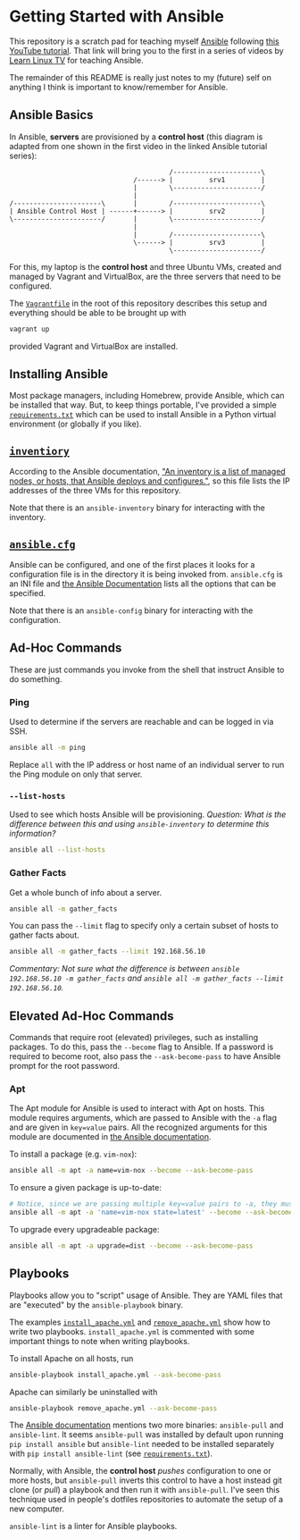# Getting Started with Ansible

This repository is a scratch pad for teaching myself [Ansible][ansible] following [this YouTube tutorial][youtube].
That link will bring you to the first in a series of videos by [Learn Linux TV][learn-linux-tv] for teaching Ansible.

The remainder of this README is really just notes to my (future) self on anything I think is important to know/remember for Ansible.

## Ansible Basics

In Ansible, **servers** are provisioned by a **control host** (this diagram is adapted from one shown in the first video
in the linked Ansible tutorial series):

```
                                        /----------------------\
                               /------> |         srv1         |
                               |        \----------------------/
                               |
/----------------------\       |        /----------------------\
| Ansible Control Host | ------+------> |         srv2         |
\----------------------/       |        \----------------------/
                               |
                               |        /----------------------\
                               \------> |         srv3         | 
                                        \----------------------/
```

For this, my laptop is the **control host** and three Ubuntu VMs, created and managed by Vagrant and VirtualBox,
are the three servers that need to be configured.

The [`Vagrantfile`](./Vagrantfile) in the root of this repository describes this setup and everything should be
able to be brought up with

```bash
vagrant up
```

provided Vagrant and VirtualBox are installed.

## Installing Ansible

Most package managers, including Homebrew, provide Ansible, which can be installed that way. But, to keep things portable,
I've provided a simple [`requirements.txt`](./requirements.txt) which can be used to install Ansible in a Python virtual environment
(or globally if you like).

## [`inventiory`](./inventory)

According to the Ansible documentation, ["An inventory is a list of managed nodes, or hosts, that Ansible deploys and configures."][inventory-docs],
so this file lists the IP addresses of the three VMs for this repository.

Note that there is an `ansible-inventory` binary for interacting with the inventory.

## [`ansible.cfg`](./ansible.cfg)

Ansible can be configured, and one of the first places it looks for a configuration file is in the directory it is
being invoked from. `ansible.cfg` is an INI file and [the Ansible Documentation][config-docs] lists all the options
that can be specified.

Note that there is an `ansible-config` binary for interacting with the configuration.

## Ad-Hoc Commands

These are just commands you invoke from the shell that instruct Ansible to do something.

### Ping

Used to determine if the servers are reachable and can be logged in via SSH.

```bash
ansible all -m ping
```

Replace `all` with the IP address or host name of an individual server to run the Ping module on only that server.

### `--list-hosts`

Used to see which hosts Ansible will be provisioning. _Question: What is the difference between this and using `ansible-inventory`
to determine this information?_

```bash
ansible all --list-hosts
```

### Gather Facts

Get a whole bunch of info about a server.

```bash
ansible all -m gather_facts
```

You can pass the `--limit` flag to specify only a certain subset of hosts to gather facts about.

```bash
ansible all -m gather_facts --limit 192.168.56.10
```

_Commentary: Not sure what the difference is between `ansible 192.168.56.10 -m gather_facts` and
`ansible all -m gather_facts --limit 192.168.56.10`._

## Elevated Ad-Hoc Commands

Commands that require root (elevated) privileges, such as installing packages. To do this, pass the `--become`
flag to Ansible. If a password is required to become root, also pass the `--ask-become-pass` to have Ansible
prompt for the root password.

### Apt

The Apt module for Ansible is used to interact with Apt on hosts. This module requires arguments, which
are passed to Ansible with the `-a` flag and are given in `key=value` pairs. All the recognized arguments
for this module are documented in [the Ansible documentation][apt-module-docs].

To install a package (e.g. `vim-nox`):

```bash
ansible all -m apt -a name=vim-nox --become --ask-become-pass
```

To ensure a given package is up-to-date:

```bash
# Notice, since we are passing multiple key=value pairs to -a, they must be surrounded in quotes.
ansible all -m apt -a 'name=vim-nox state=latest' --become --ask-become-pass
```

To upgrade every upgradeable package:

```bash
ansible all -m apt -a upgrade=dist --become --ask-become-pass
```

## Playbooks

Playbooks allow you to "script" usage of Ansible. They are YAML files that are "executed" by the
`ansible-playbook` binary.

The examples [`install_apache.yml`](./install_apache.yml) and [`remove_apache.yml`](./remove_apache.yml)
show how to write two playbooks. `install_apache.yml` is commented with some important things to note when
writing playbooks.

To install Apache on all hosts, run

```bash
ansible-playbook install_apache.yml --ask-become-pass
```

Apache can similarly be uninstalled with

```bash
ansible-playbook remove_apache.yml --ask-become-pass
```

The [Ansible documentation][playbook-docs] mentions two more binaries: `ansible-pull` and `ansible-lint`.
It seems `ansible-pull` was installed by default upon running `pip install ansible` but `ansible-lint` needed
to be installed separately with `pip install ansible-lint` (see [`requirements.txt`](./requirements.txt)).

Normally, with Ansible, the **control host** _pushes_ configuration to one or more hosts, but `ansible-pull`
inverts this control to have a host instead git clone (or _pull_) a playbook and then run it with `ansible-pull`. I've
seen this technique used in people's dotfiles repositories to automate the setup of a new computer.

`ansible-lint` is a linter for Ansible playbooks.

[ansible]: https://www.ansible.com
[youtube]: https://youtu.be/3RiVKs8GHYQ
[learn-linux-tv]: https://www.learnlinux.tv/
[inventory-docs]: https://docs.ansible.com/ansible/latest/inventory_guide/index.html
[config-docs]: https://docs.ansible.com/ansible/latest/reference_appendices/config.html
[apt-module-docs]: https://docs.ansible.com/ansible/latest/collections/ansible/builtin/apt_module.html
[playbook-docs]: https://docs.ansible.com/ansible/latest/playbook_guide/playbooks_intro.html

